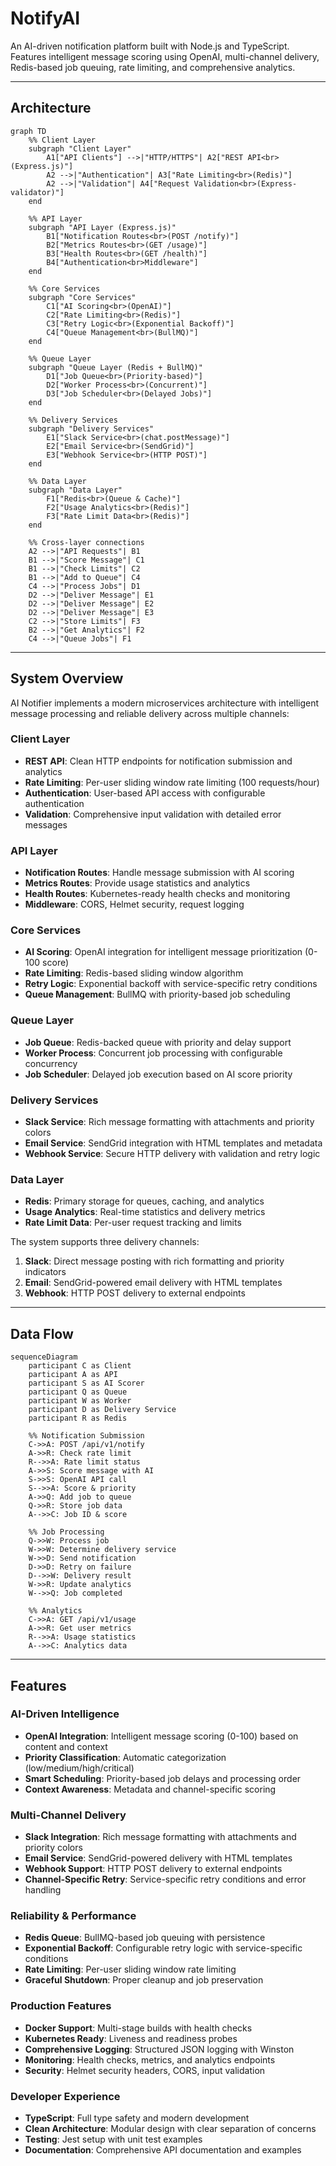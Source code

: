 # NotifyAI

An AI-driven notification platform built with Node.js and TypeScript. Features intelligent message scoring using OpenAI, multi-channel delivery, Redis-based job queuing, rate limiting, and comprehensive analytics.

---

## Architecture

```mermaid
graph TD
    %% Client Layer
    subgraph "Client Layer"
        A1["API Clients"] -->|"HTTP/HTTPS"| A2["REST API<br>(Express.js)"]
        A2 -->|"Authentication"| A3["Rate Limiting<br>(Redis)"]
        A2 -->|"Validation"| A4["Request Validation<br>(Express-validator)"]
    end

    %% API Layer
    subgraph "API Layer (Express.js)"
        B1["Notification Routes<br>(POST /notify)"]
        B2["Metrics Routes<br>(GET /usage)"]
        B3["Health Routes<br>(GET /health)"]
        B4["Authentication<br>Middleware"]
    end

    %% Core Services
    subgraph "Core Services"
        C1["AI Scoring<br>(OpenAI)"]
        C2["Rate Limiting<br>(Redis)"]
        C3["Retry Logic<br>(Exponential Backoff)"]
        C4["Queue Management<br>(BullMQ)"]
    end

    %% Queue Layer
    subgraph "Queue Layer (Redis + BullMQ)"
        D1["Job Queue<br>(Priority-based)"]
        D2["Worker Process<br>(Concurrent)"]
        D3["Job Scheduler<br>(Delayed Jobs)"]
    end

    %% Delivery Services
    subgraph "Delivery Services"
        E1["Slack Service<br>(chat.postMessage)"]
        E2["Email Service<br>(SendGrid)"]
        E3["Webhook Service<br>(HTTP POST)"]
    end

    %% Data Layer
    subgraph "Data Layer"
        F1["Redis<br>(Queue & Cache)"]
        F2["Usage Analytics<br>(Redis)"]
        F3["Rate Limit Data<br>(Redis)"]
    end

    %% Cross-layer connections
    A2 -->|"API Requests"| B1
    B1 -->|"Score Message"| C1
    B1 -->|"Check Limits"| C2
    B1 -->|"Add to Queue"| C4
    C4 -->|"Process Jobs"| D1
    D2 -->|"Deliver Message"| E1
    D2 -->|"Deliver Message"| E2
    D2 -->|"Deliver Message"| E3
    C2 -->|"Store Limits"| F3
    B2 -->|"Get Analytics"| F2
    C4 -->|"Queue Jobs"| F1
```

---

## System Overview

AI Notifier implements a modern microservices architecture with intelligent message processing and reliable delivery across multiple channels:

### **Client Layer**

- **REST API**: Clean HTTP endpoints for notification submission and analytics
- **Rate Limiting**: Per-user sliding window rate limiting (100 requests/hour)
- **Authentication**: User-based API access with configurable authentication
- **Validation**: Comprehensive input validation with detailed error messages

### **API Layer**

- **Notification Routes**: Handle message submission with AI scoring
- **Metrics Routes**: Provide usage statistics and analytics
- **Health Routes**: Kubernetes-ready health checks and monitoring
- **Middleware**: CORS, Helmet security, request logging

### **Core Services**

- **AI Scoring**: OpenAI integration for intelligent message prioritization (0-100 score)
- **Rate Limiting**: Redis-based sliding window algorithm
- **Retry Logic**: Exponential backoff with service-specific retry conditions
- **Queue Management**: BullMQ with priority-based job scheduling

### **Queue Layer**

- **Job Queue**: Redis-backed queue with priority and delay support
- **Worker Process**: Concurrent job processing with configurable concurrency
- **Job Scheduler**: Delayed job execution based on AI score priority

### **Delivery Services**

- **Slack Service**: Rich message formatting with attachments and priority colors
- **Email Service**: SendGrid integration with HTML templates and metadata
- **Webhook Service**: Secure HTTP delivery with validation and retry logic

### **Data Layer**

- **Redis**: Primary storage for queues, caching, and analytics
- **Usage Analytics**: Real-time statistics and delivery metrics
- **Rate Limit Data**: Per-user request tracking and limits

The system supports three delivery channels:

1. **Slack**: Direct message posting with rich formatting and priority indicators
2. **Email**: SendGrid-powered email delivery with HTML templates
3. **Webhook**: HTTP POST delivery to external endpoints

---

## Data Flow

```mermaid
sequenceDiagram
    participant C as Client
    participant A as API
    participant S as AI Scorer
    participant Q as Queue
    participant W as Worker
    participant D as Delivery Service
    participant R as Redis

    %% Notification Submission
    C->>A: POST /api/v1/notify
    A->>R: Check rate limit
    R-->>A: Rate limit status
    A->>S: Score message with AI
    S->>S: OpenAI API call
    S-->>A: Score & priority
    A->>Q: Add job to queue
    Q->>R: Store job data
    A-->>C: Job ID & score

    %% Job Processing
    Q->>W: Process job
    W->>W: Determine delivery service
    W->>D: Send notification
    D->>D: Retry on failure
    D-->>W: Delivery result
    W->>R: Update analytics
    W-->>Q: Job completed

    %% Analytics
    C->>A: GET /api/v1/usage
    A->>R: Get user metrics
    R-->>A: Usage statistics
    A-->>C: Analytics data
```

---

## Features

### **AI-Driven Intelligence**

- **OpenAI Integration**: Intelligent message scoring (0-100) based on content and context
- **Priority Classification**: Automatic categorization (low/medium/high/critical)
- **Smart Scheduling**: Priority-based job delays and processing order
- **Context Awareness**: Metadata and channel-specific scoring

### **Multi-Channel Delivery**

- **Slack Integration**: Rich message formatting with attachments and priority colors
- **Email Service**: SendGrid-powered delivery with HTML templates
- **Webhook Support**: HTTP POST delivery to external endpoints
- **Channel-Specific Retry**: Service-specific retry conditions and error handling

### **Reliability & Performance**

- **Redis Queue**: BullMQ-based job queuing with persistence
- **Exponential Backoff**: Configurable retry logic with service-specific conditions
- **Rate Limiting**: Per-user sliding window rate limiting
- **Graceful Shutdown**: Proper cleanup and job preservation

### **Production Features**

- **Docker Support**: Multi-stage builds with health checks
- **Kubernetes Ready**: Liveness and readiness probes
- **Comprehensive Logging**: Structured JSON logging with Winston
- **Monitoring**: Health checks, metrics, and analytics endpoints
- **Security**: Helmet security headers, CORS, input validation

### **Developer Experience**

- **TypeScript**: Full type safety and modern development
- **Clean Architecture**: Modular design with clear separation of concerns
- **Testing**: Jest setup with unit test examples
- **Documentation**: Comprehensive API documentation and examples
